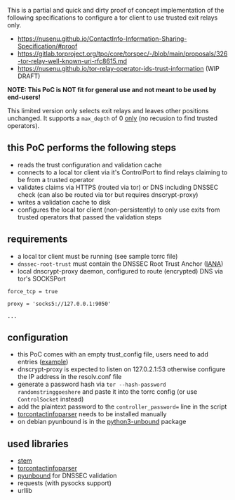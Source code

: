 
This is a partial and quick and dirty proof of concept implementation of
the following specifications to configure a tor client to use trusted exit relays only.


* https://nusenu.github.io/ContactInfo-Information-Sharing-Specification/#proof
* https://gitlab.torproject.org/tpo/core/torspec/-/blob/main/proposals/326-tor-relay-well-known-uri-rfc8615.md
* https://nusenu.github.io/tor-relay-operator-ids-trust-information (WIP DRAFT)


**NOTE: This PoC is NOT fit for general use and not meant to be used by end-users!**

This limited version only selects exit relays and leaves other positions unchanged.
It supports a `max_depth` of 0 [only](https://nusenu.github.io/tor-relay-operator-ids-trust-information/#trust-information-consumers) (no recusion to find trusted operators).


## this PoC performs the following steps

* reads the trust configuration and validation cache
* connects to a local tor client via it's ControlPort to find relays claiming to be from a trusted operator
* validates claims via HTTPS (routed via tor) or DNS including DNSSEC check (can also be routed via tor but requires dnscrypt-proxy)
* writes a validation cache to disk
* configures the local tor client (non-persistently) to only use exits from trusted operators that passed the validation steps


## requirements

* a local tor client must be running (see sample torrc file)
* `dnssec-root-trust` must contain the DNSSEC Root Trust Anchor ([IANA](https://www.iana.org/dnssec/files))
* local dnscrypt-proxy daemon, configured to route (encrypted) DNS via tor's SOCKSPort

```
force_tcp = true

proxy = 'socks5://127.0.0.1:9050'

...
```

## configuration

* this PoC comes with an empty trust_config file, users need to add entries ([example](https://github.com/nusenu/trustor-example-trust-config/blob/main/trust_config))
* dnscrypt-proxy is expected to listen on 127.0.2.1:53 otherwise configure the IP address in the resolv.conf file
* generate a password hash via `tor --hash-password randomstringgoeshere` and paste it into the torrc config (or use `ControlSocket` instead)
* add the plaintext password to the `controller_password=` line in the script
* [torcontactinfoparser](https://github.com/erans/torcontactinfoparser) needs to be installed manually
* on debian pyunbound is in the [python3-unbound](https://packages.debian.org/bullseye/python3-unbound) package


## used libraries

* [stem](https://stem.torproject.org/)
* [torcontactinfoparser](https://github.com/erans/torcontactinfoparser)
* [pyunbound](https://www.nlnetlabs.nl/documentation/unbound/pyunbound/) for DNSSEC validation 
* requests (with pysocks support)
* urllib
